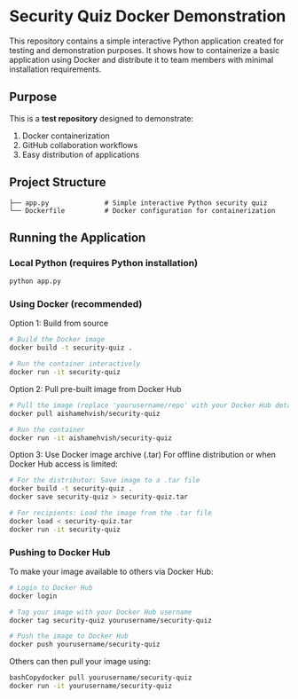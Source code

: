 # Security Quiz Docker Demonstration

This repository contains a simple interactive Python application created for testing and demonstration purposes. It shows how to containerize a basic application using Docker and distribute it to team members with minimal installation requirements.

## Purpose

This is a **test repository** designed to demonstrate:
1. Docker containerization
2. GitHub collaboration workflows
3. Easy distribution of applications

## Project Structure
```
├── app.py              # Simple interactive Python security quiz
└── Dockerfile          # Docker configuration for containerization
```
## Running the Application

### Local Python (requires Python installation)

```bash
python app.py 
```

### Using Docker (recommended)
Option 1: Build from source
```bash
# Build the Docker image
docker build -t security-quiz .

# Run the container interactively
docker run -it security-quiz
```

Option 2: Pull pre-built image from Docker Hub
```bash
# Pull the image (replace 'yourusername/repo' with your Docker Hub details)
docker pull aishamehvish/security-quiz

# Run the container
docker run -it aishamehvish/security-quiz
```

Option 3: Use Docker image archive (.tar)
For offline distribution or when Docker Hub access is limited:
```bash
# For the distributor: Save image to a .tar file
docker build -t security-quiz .
docker save security-quiz > security-quiz.tar

# For recipients: Load the image from the .tar file
docker load < security-quiz.tar
docker run -it security-quiz
```

### Pushing to Docker Hub
To make your image available to others via Docker Hub:
```bash
# Login to Docker Hub
docker login

# Tag your image with your Docker Hub username
docker tag security-quiz yourusername/security-quiz

# Push the image to Docker Hub
docker push yourusername/security-quiz
```
Others can then pull your image using:
```bash
bashCopydocker pull yourusername/security-quiz
docker run -it yourusername/security-quiz
```
